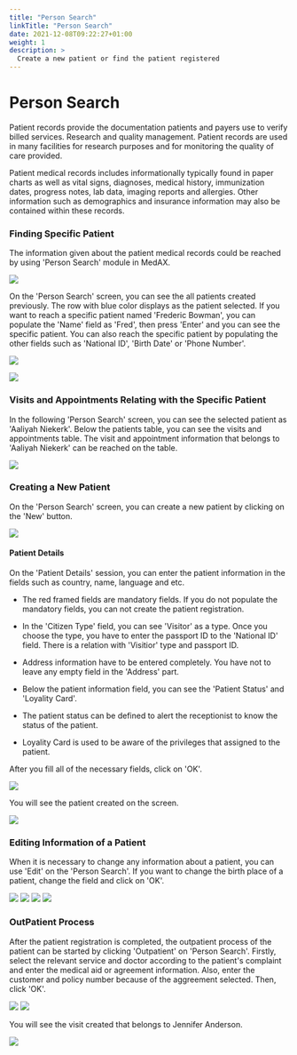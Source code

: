 ```yaml
---
title: "Person Search"
linkTitle: "Person Search"
date: 2021-12-08T09:22:27+01:00
weight: 1
description: >
  Create a new patient or find the patient registered
---
```


#  **Person Search**

  Patient records provide the documentation patients and payers use to verify billed services. Research and quality management. Patient records are used in many facilities for research purposes and for monitoring the quality of care provided.

  Patient medical records includes informationally typically found in paper charts as well as vital signs, diagnoses, medical history, immunization dates, progress notes, lab data, imaging reports and allergies. Other information such as demographics and insurance information may also be contained within these records.

### **Finding Specific Patient**

  The information given about the patient medical records could be reached by using 'Person Search' module in MedAX.


![](https://github.com/MedAX365/docsy/blob/main/images/PersonSearch_1.png)

  On the 'Person Search' screen, you can see the all patients created previously. The row with blue color displays as the patient selected. If you want to reach a specific patient named 'Frederic Bowman', you can populate the 'Name' field as 'Fred', then press 'Enter' and you can see the specific patient. You can also reach the specific patient by populating the other fields such as 'National ID', 'Birth Date' or 'Phone Number'.


![](https://github.com/MedAX365/docsy/blob/main/images/PersonSearch_2.png)


![](https://github.com/MedAX365/docsy/blob/main/images/PersonSearch_3.png)

### **Visits and Appointments Relating with the Specific Patient**

  In the following 'Person Search' screen, you can see the selected patient as 'Aaliyah Niekerk'. Below the patients table, you can see the visits and appointments table. The visit and appointment information that belongs to 'Aaliyah Niekerk' can be reached on the table.


![](https://github.com/MedAX365/docsy/blob/main/images/PersonSearch_4.png)

### **Creating a New Patient**

  On the 'Person Search' screen, you can create a new patient by clicking on the 'New' button.


![](https://github.com/MedAX365/docsy/blob/main/images/PersonSearch_5.png)

#### **Patient Details**

  On the 'Patient Details' session, you can enter the patient information in the fields such as country, name, language and etc.

* The red framed fields are mandatory fields. If you do not populate the mandatory fields, you can not create the patient registration.

* In the 'Citizen Type' field, you can see 'Visitor' as a type. Once you choose the type, you have to enter the passport ID to the 'National ID' field. There is a relation with 'Visitior' type and passport ID.

* Address information have to be entered completely. You have not to leave any empty field in the 'Address' part.

* Below the patient information field, you can see the 'Patient Status' and 'Loyality Card'.

* The patient status can be defined to alert the receptionist to know the status of the patient.

* Loyality Card is used to be aware of the privileges that assigned to the patient.

After you fill all of the necessary fields, click on 'OK'.

![](https://github.com/MedAX365/docsy/blob/main/images/PersonSearch_6.png)

You will see the patient created on the screen.

![](https://github.com/MedAX365/docsy/blob/main/images/PersonSearch_7.png)

### **Editing Information of a Patient**

When it is necessary to change any information about a patient, you can use 'Edit' on the 'Person Search'. If you want to change the birth place of a patient, change the field and click on 'OK'.

![](https://github.com/MedAX365/docsy/blob/main/images/PersonSearch_11.png)
![](https://github.com/MedAX365/docsy/blob/main/images/PersonSearch_8.png)
![](https://github.com/MedAX365/docsy/blob/main/images/PersonSearch_12.png)
![](https://github.com/MedAX365/docsy/blob/main/images/PersonSearch_13.png)

### **OutPatient Process**

After the patient registration is completed, the outpatient process of the patient can be started by clicking 'Outpatient' on 'Person Search'. Firstly, select the relevant service and doctor according to the patient's complaint and enter the medical aid or agreement information. Also, enter the customer and policy number because of the aggreement selected. Then, click 'OK'.

![](https://github.com/MedAX365/docsy/blob/main/images/PersonSearch_14.png)
![](https://github.com/MedAX365/docsy/blob/main/images/PersonSearch_15.png)

You will see the visit created that belongs to Jennifer Anderson.

![](https://github.com/MedAX365/docsy/blob/main/images/PersonSearch_16.png)






















